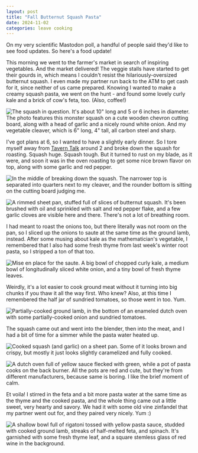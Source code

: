 ```yaml
---
layout: post
title: "Fall Butternut Squash Pasta"
date: 2024-11-02
categories: leave cooking
---
```


On my very scientific Mastodon poll, a handful of people said they'd like to see
food updates. So here's a food update!

This morning we went to the farmer's market in search of inspiring vegetables.
And the market delivered! The veggie stalls have started to get their gourds in,
which means I couldn't resist the hilariously-oversized butternut squash. I even
made my partner run back to the ATM to get cash for it, since neither of us came
prepared. Knowing I wanted to make a creamy squash pasta, we went on the hunt -
and found some lovely curly kale and a brick of cow's feta, too. (Also, coffee!)

![The squash in question. It's about 10" long and 5 or 6 inches in diameter. The
photo features this monster squash on a cute wooden chevron cutting board, along
with a head of garlic and a nicely round white onion. And my vegetable cleaver,
which is 6" long, 4" tall, all carbon steel and sharp.](https://i.imgur.com/FnqxKiR.jpeg)

I've got plans at 6, so I wanted to have a slightly early dinner.  So I tore
myself away from [Tavern Talk](https://store.steampowered.com/app/2076140/Tavern_Talk/)
around 2 and broke down the squash for roasting. Squash huge. Squash tough. But
it turned to rust on my blade, as it were, and soon it was in the oven roasting
to get some nice brown flavor on top, along with some garlic and red pepper.

![In the middle of breaking down the squash. The narrower top is separated into
quarters next to my cleaver, and the rounder bottom is sitting on the cutting
board judging me.](https://i.imgur.com/rKEDQIz.jpeg)

![A rimmed sheet pan, stuffed full of slices of butternut squash. It's been
brushed with oil and sprinkled with salt and red pepper flake, and a few garlic
cloves are visible here and there. There's not a lot of breathing room.](https://i.imgur.com/pt1oith.jpeg)

I had meant to roast the onions too, but there literally was not room on the
pan, so I sliced up the onions to saute at the same time as the ground lamb,
instead. After some musing about kale as the mathematician's vegetable, I
remembered that I also had some fresh thyme from last week's winter root pasta,
so I stripped a ton of that too.

![Mise en place for the saute. A big bowl of chopped curly kale, a medium bowl
of longitudinally sliced white onion, and a tiny bowl of fresh thyme leaves.](https://i.imgur.com/ry1BLFS.jpeg)

Weirdly, it's a lot easier to cook ground meat without it turning into big
chunks if you thaw it all the way first. Who knew? Also, at this time I
remembered the half jar of sundried tomatoes, so those went in too. Yum.

![Partially-cooked ground lamb, in the bottom of an enameled dutch oven with
some partially-cooked onion and sundried tomatoes.](https://i.imgur.com/7jg7gBF.jpeg)

The squash came out and went into the blender, then into the meat, and I had a
bit of time for a simmer while the pasta water heated up.

![Cooked squash (and garlic) on a sheet pan. Some of it looks brown and crispy,
but mostly it just looks slightly caramelized and fully cooked.](https://i.imgur.com/0wjy7hW.jpeg)

![A dutch oven full of yellow sauce flecked with green, while a pot of pasta
cooks on the back burner. All the pots are red and cute, but they're from
different manufacturers, because same is boring. I like the brief moment of
calm.](https://i.imgur.com/oQMQ60B.jpeg)

Et voila! I stirred in the feta and a bit more pasta water at the same time as
the thyme and the cooked pasta, and the whole thing came out a little sweet,
very hearty and savory. We had it with some old vine zinfandel that my partner
went out for, and they paired very nicely. Yum :)

![A shallow bowl full of rigatoni tossed with yellow pasta sauce, studded with
cooked ground lamb, streaks of half-melted feta, and spinach. It's garnished
with some fresh thyme leaf, and a square stemless glass of red wine in the
background.](https://i.imgur.com/aJWGWk4.jpeg)
